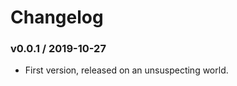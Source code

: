 Changelog
=========

### v0.0.1 / 2019-10-27

  - First version, released on an unsuspecting world.

